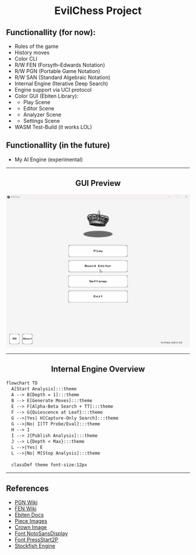 <h1 align="center">EvilChess Project</h1>

## Functionallity (for now):
* Rules of the game
* History moves
* Color CLI
* R/W FEN (Forsyth–Edwards Notation)
* R/W PGN (Portable Game Notation)
* R/W SAN (Standard Algebraic Notation)
* Internal Engine (Iterative Deep Search)
* Engine support via UCI protocol
* Color GUI (Ebiten Library):
* * Play Scene
* * Editor Scene
* * Analyzer Scene
* * Settings Scene
* WASM Test-Build (it works LOL)

## Functionallity (in the future)
* My AI Engine (experimental)

---

<h2 align="center">GUI Preview</h2>
<p align="center">
  <img src="materials/img/demo.gif" alt="demo" width="600">
</p>

---

<h2 align="center">Internal Engine Overview</h2>

```mermaid
flowchart TD
  A[Start Analysis]:::theme
  A --> B[Depth = 1]:::theme
  B --> E[Generate Moves]:::theme
  E --> F[Alpha-Beta Search + TT]:::theme
  F --> G{Quiescence at Leaf}:::theme
  G -->|Yes| H[Capture-Only Search]:::theme
  G -->|No| I[TT Probe/Eval]:::theme
  H --> I
  I --> J[Publish Analysis]:::theme
  J --> L{Depth < Max}:::theme
  L -->|Yes| E
  L -->|No| M[Stop Analysis]:::theme

  classDef theme font-size:12px
```
---

## References

- [PGN Wiki](https://en.wikipedia.org/wiki/Portable_Game_Notation)
- [FEN Wiki](https://en.wikipedia.org/wiki/Forsyth%E2%80%93Edwards_Notation)
- [Ebiten Docs](https://ebitengine.org/en/documents/)
- [Piece Images](https://commons.wikimedia.org/wiki/Category:PNG_chess_pieces/Standard_transparent)
- [Crown Image](https://www.pngwing.com/en/free-png-ntlel)
- [Font NotoSansDisplay](https://fonts.google.com/noto/specimen/Noto+Sans+Display)
- [Font PressStart2P](https://fonts.google.com/specimen/Press+Start+2P)
- [Stockfish Engine](https://stockfishchess.org/download/)
